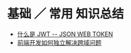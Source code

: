 # 基础 ／ 常用 知识总结

- [什么是 JWT -- JSON WEB TOKEN](https://www.jianshu.com/p/576dbf44b2ae)
- [前端开发如何独立解决跨域问题](https://www.cnblogs.com/softidea/p/7425894.html)
